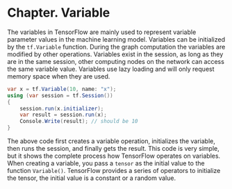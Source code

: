 # Chapter. Variable

The variables in TensorFlow are mainly used to represent variable parameter values in the machine learning model. Variables can be initialized by the `tf.Variable` function. During the graph computation the variables are modified by other operations. Variables exist in the session, as long as they are in the same session, other computing nodes on the network can access the same variable value. Variables use lazy loading and will only request memory space when they are used.



```csharp
var x = tf.Variable(10, name: "x");
using (var session = tf.Session())
{
    session.run(x.initializer);
    var result = session.run(x);
    Console.Write(result); // should be 10
}
```

The above code first creates a variable operation, initializes the variable, then runs the session, and finally gets the result. This code is very simple, but it shows the complete process how TensorFlow operates on variables. When creating a variable, you pass a `tensor` as the initial value to the function `Variable()`. TensorFlow provides a series of operators to initialize the tensor, the initial value is a constant or a random value.


